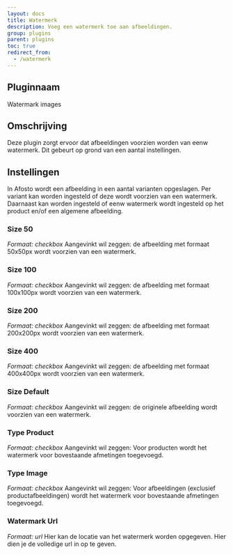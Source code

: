 ```yaml
---
layout: docs
title: Watermerk
description: Voeg een watermerk toe aan afbeeldingen.
group: plugins
parent: plugins
toc: true
redirect_from:
  - /watermerk
---
```

## Pluginnaam
Watermark images

## Omschrijving
Deze plugin zorgt ervoor dat afbeeldingen voorzien worden van eenw watermerk. Dit gebeurt op grond van een aantal instellingen.

## Instellingen
In Afosto wordt een afbeelding in een aantal varianten opgeslagen. Per variant kan worden ingesteld of deze wordt voorzien van een watermerk. Daarnaast kan worden ingesteld of eenw watermerk wordt ingesteld op het product en/of een algemene afbeelding.

### Size 50
_Formaat: checkbox_
Aangevinkt wil zeggen: de afbeelding met formaat 50x50px wordt voorzien van een watermerk.

### Size 100
_Formaat: checkbox_
Aangevinkt wil zeggen: de afbeelding met formaat 100x100px wordt voorzien van een watermerk.

### Size 200
_Formaat: checkbox_
Aangevinkt wil zeggen: de afbeelding met formaat 200x200px wordt voorzien van een watermerk.

### Size 400
_Formaat: checkbox_
Aangevinkt wil zeggen: de afbeelding met formaat 400x400px wordt voorzien van een watermerk.

### Size Default
_Formaat: checkbox_
Aangevinkt wil zeggen: de originele afbeelding wordt voorzien van een watermerk.

### Type Product
_Formaat: checkbox_
Aangevinkt wil zeggen: Voor producten wordt het watermerk voor bovestaande afmetingen toegevoegd.


### Type Image
_Formaat: checkbox_
Aangevinkt wil zeggen: Voor afbeeldingen (exclusief productafbeeldingen) wordt het watermerk voor bovestaande afmetingen toegevoegd.

### Watermark Url
_Formaat: url_
Hier kan de locatie van het watermerk worden opgegeven. Hier dien je de volledige url in op te geven. 